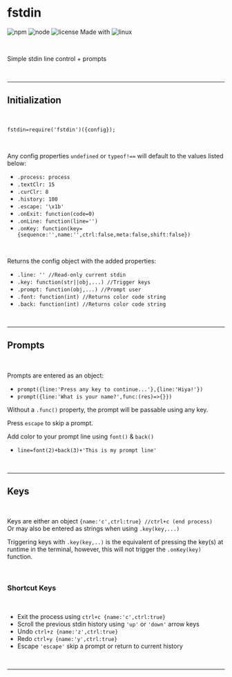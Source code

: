 # **fstdin**

![npm](https://img.shields.io/npm/v/fstdin?style=flat-square)
![node](https://img.shields.io/node/v/cu?style=flat-square)
![license](https://img.shields.io/badge/License-MIT-blue.svg)
Made with ![linux](https://img.shields.io/badge/Linux-FCC624?logo=linux&logoColor=black)

</br>

Simple stdin line control + prompts

</br>

---

## Initialization

</br>


`fstdin=require('fstdin')({config});`</br>

</br>

Any config properties `undefined` or `typeof!==` will default to the values listed below:</br>

- `.process: process`
- `.textClr: 15`
- `.curClr: 8`
- `.history: 100`
- `.escape: '\x1b'`
- `.onExit: function(code=0)`
- `.onLine: function(line='')`
- `.onKey: function(key={sequence:'',name:'',ctrl:false,meta:false,shift:false})`

</br>

Returns the config object with the added properties:</br>

- `.line: '' //Read-only current stdin`
- `.key: function(str||obj,...) //Trigger keys`
- `.prompt: function(obj,...) //Prompt user`
- `.font: function(int) //Returns color code string`
- `.back: function(int) //Returns color code string`

</br>

---

## Prompts

</br>

Prompts are entered as an object:
- `prompt({line:'Press any key to continue...'},{line:'Hiya!'})`</br>
- `prompt({line:'What is your name?',func:(res)=>{}})`</br>

Without a `.func()` property, the prompt will be passable using any key.</br>

Press `escape` to skip a prompt.</br>

Add color to your prompt line using `font()` & `back()`</br>
- `line=font(2)+back(3)+'This is my prompt line'`

</br>

---

## Keys

</br>

Keys are either an object `{name:'c',ctrl:true} //ctrl+c (end process)`</br>
Or may also be entered as strings when using `.key(key,...)`</br>

Triggering keys with `.key(key,..)` is the equivalent of pressing the key(s) at runtime in the terminal, however, this will not trigger the `.onKey(key)` function.

</br>

### Shortcut Keys

</br>

- Exit the process using `ctrl+c {name:'c',ctrl:true}`
- Scroll the previous stdin history using `'up'` or `'down'` arrow keys
- Undo `ctrl+z {name:'z',ctrl:true}`
- Redo `ctrl+y {name:'y',ctrl:true}`
- Escape `'escape'` skip a prompt or return to current history

</br>

---